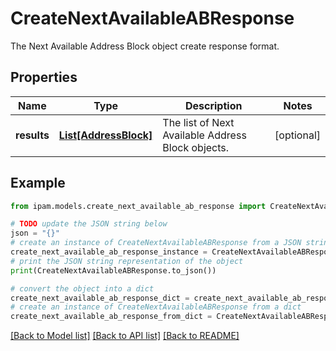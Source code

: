 # CreateNextAvailableABResponse

The Next Available Address Block object create response format.

## Properties

Name | Type | Description | Notes
------------ | ------------- | ------------- | -------------
**results** | [**List[AddressBlock]**](AddressBlock.md) | The list of Next Available Address Block objects. | [optional] 

## Example

```python
from ipam.models.create_next_available_ab_response import CreateNextAvailableABResponse

# TODO update the JSON string below
json = "{}"
# create an instance of CreateNextAvailableABResponse from a JSON string
create_next_available_ab_response_instance = CreateNextAvailableABResponse.from_json(json)
# print the JSON string representation of the object
print(CreateNextAvailableABResponse.to_json())

# convert the object into a dict
create_next_available_ab_response_dict = create_next_available_ab_response_instance.to_dict()
# create an instance of CreateNextAvailableABResponse from a dict
create_next_available_ab_response_from_dict = CreateNextAvailableABResponse.from_dict(create_next_available_ab_response_dict)
```
[[Back to Model list]](../README.md#documentation-for-models) [[Back to API list]](../README.md#documentation-for-api-endpoints) [[Back to README]](../README.md)


